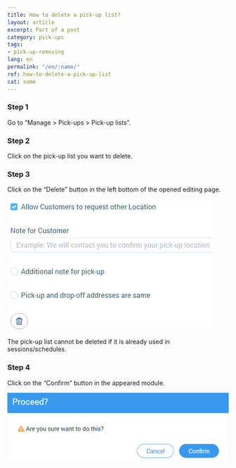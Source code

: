 ```yaml
---
title: How to delete a pick-up list?
layout: article
excerpt: Part of a post
category: pick-ups
tags:
- pick-up-removing
lang: en
permalink: "/en/:name/"
ref: how-to-delete-a-pick-up-list
cat: some
---
```


### **Step 1**

Go to “Manage > Pick-ups > Pick-up lists”.

### **Step 2**

Click on the pick-up list you want to delete.

### **Step 3**

Click on the “Delete” button in the left bottom of the opened editing page.

![How_to_delete_a_pick_up_list1](/assets/images/how_to_delete_a_pick_up_list1.png)

The pick-up list cannot be deleted if it is already used in sessions/schedules.

### **Step 4**

Click on the “Confirm” button in the appeared module.

![How_to_delete_a_pick_up_list2](/assets/images/how_to_delete_a_pick_up_list2.png)
